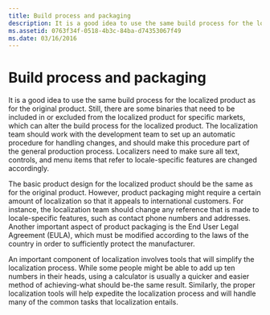 ```yaml
---
title: Build process and packaging
description: It is a good idea to use the same build process for the localized product as for the original product.
ms.assetid: 0763f34f-0518-4b3c-84ba-d74353067f49
ms.date: 03/16/2016
---
```

# Build process and packaging

It is a good idea to use the same build process for the localized product as for the original product.
Still, there are some binaries that need to be included in or excluded from the localized product for specific markets, which can alter the build process for the localized product.
The localization team should work with the development team to set up an automatic procedure for handling changes, and should make this procedure part of the general production process.
Localizers need to make sure all text, controls, and menu items that refer to locale-specific features are changed accordingly.

The basic product design for the localized product should be the same as for the original product.
However, product packaging might require a certain amount of localization so that it appeals to international customers.
For instance, the localization team should change any reference that is made to locale-specific features, such as contact phone numbers and addresses.
Another important aspect of product packaging is the End User Legal Agreement (EULA), which must be modified according to the laws of the country in order to sufficiently protect the manufacturer.

An important component of localization involves tools that will simplify the localization process.
While some people might be able to add up ten numbers in their heads, using a calculator is usually a quicker and easier method of achieving-what should be-the same result.
Similarly, the proper localization tools will help expedite the localization process and will handle many of the common tasks that localization entails.
